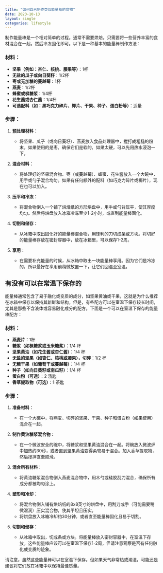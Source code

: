 ```yaml
---
title: "如何自己制作类似能量棒的食物"
date: 2023-10-13
layout: single
categories: lifestyle
---
```


制作能量棒是一个相对简单的过程，通常不需要烘焙，只需要将一些营养丰富的食材混合在一起，然后冷冻固化即可。以下是一种基本的能量棒制作方法：

### 材料：
- **坚果（例如：杏仁、核桃、腰果等）**：1杯
- **无盐的瓜子或向日葵籽**：1/2杯
- **枣或无加糖的蔓越莓**：1杯
- **燕麦**：1/2杯
- **蜂蜜或枫糖浆**：1/4杯
- **花生酱或杏仁酱**：1/4杯
- **可选配料（如：黑巧克力碎片、椰片、干果、种子、蛋白粉等）**：适量

### 步骤：

1. **预处理材料**：
   - 将坚果、瓜子（或向日葵籽）、燕麦放入食品处理器中，搅打成粗糙的粉末。如果使用的是枣，确保它们是软的，如果太硬，可以先用热水浸泡一下。

2. **混合材料**：
   - 将处理好的坚果混合物、枣（或蔓越莓）、蜂蜜、花生酱放入一个大碗中，用手或勺子混合均匀。如果有任何额外的配料（如巧克力碎片或椰片），现在也可以加入。

3. **压平和冷冻**：
   - 将混合物倒入一个铺了烘焙纸的方形烘盘中，用手或勺背压平，使其厚度均匀。然后将烘盘放入冰箱冷冻至少1-2小时，或直到能量棒固化。

4. **切割和储存**：
   - 从冰箱中取出固化好的能量棒混合物，用锋利的刀切成条或方块。将切好的能量棒存放在密封容器中，放在冰箱里，可以保存1-2周。

5. **享用**：
   - 在需要补充能量的时候，从冰箱中取出一块能量棒享用。因为它们是冷冻的，所以最好在享用前稍微放置一下，让它们回温至室温。

## 有没有可以在常温下保存的

能量棒通常包含了易于融化或变质的成分，如坚果黄油或干果，这就是为什么推荐在冰箱中保存以保持其新鲜和结构。但是，有些配方可以在室温下保存较长时间，尤其是那些不含液体或容易融化成分的配方。下面是一个可以在室温下保存的能量棒配方：

### 材料：
- **燕麦片**：1杯
- **糖浆（如枫糖浆或玉米糖浆）**：1/4 杯
- **坚果黄油（如花生酱或杏仁酱）**：1/4 杯
- **无盐的坚果（如杏仁、核桃或腰果），切碎**：1/2 杯
- **无糖干果（如葡萄干或蔓越莓）**：1/4 杯
- **种子（如向日葵籽或南瓜籽）**：1/4 杯
- **蛋白粉（可选）**：2 汤匙
- **香草提取物（可选）**：1 茶匙

### 步骤：

1. **准备材料**：
    - 在一个大碗中，将燕麦、切碎的坚果、干果、种子和蛋白粉（如果使用）混合在一起。

2. **制作黄油糖浆混合物**：
    - 在一个微波安全的碗中，将糖浆和坚果黄油混合在一起。将碗放入微波炉中加热约30秒，或者直到坚果黄油变得柔软易于混合。加入香草提取物，然后搅拌直至顺滑。

3. **混合所有材料**：
    - 将黄油糖浆混合物倒入燕麦混合物中，用木勺或硅胶刮刀混合，确保所有成分都被均匀涂上。

4. **塑形和冷却**：
    - 将混合物倒入铺有烘焙纸的8x8英寸的烘盘中，用刮刀或手（可能需要稍微湿润）压实混合物，使其平坦且压实。
    - 将烘盘放入冰箱冷却约30分钟，或者直至能量棒固化且易于切割。

5. **切割和储存**：
    - 从冰箱中取出，切成条或方块。将能量棒放入密封容器中，在室温下存放。这些能量棒应该可以在室温下保存1-2周，但请注意观察是否有任何融化或变质的迹象。

请注意，虽然这些能量棒可以在室温下保存，但如果天气非常热或潮湿，可能还是建议将它们放在冰箱中以保持最佳质量。